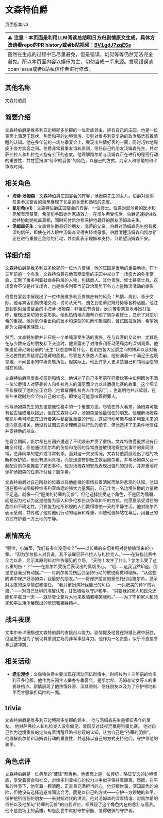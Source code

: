 # 文森特伯爵
页面版本:v3
 

| :warning: 注意！本页面是利用LLM阅读总结明日方舟剧情原文生成，具体方法请看repo的PR history或者b站视频：[BV1gdJ7zqESe](https://www.bilibili.com/video/BV1gdJ7zqESe/)         |
|:----------------------------|
| 虽然在生成的过程中已尽量避免，但是错误，幻觉等等仍然无法完全避免。所以本页面内容以娱乐为主，切勿当成一手来源。发现错误请open issue或者b站私信作者进行修改。|



## 其他名称
文森特伯爵
## 简要介绍
文森特伯爵是维多利亚边境郡多伦郡的一位贵族领主，拥有自己的庄园。他是一位表面上满足于现状、热爱和平的边境贵族，实则对维多利亚复杂的政治局势有着清醒的认知。他在多年前的一场冬季宴会上，展现出热情好客的一面，同时巧妙地周旋于各方宾客之间。伯爵非常看重友谊和原则，信任自己的朋友汤姆森先生，并对萨弗拉人和札拉克人抱有公正的态度。他理解凯尔希与汤姆森正在进行的秘密行动的重要性，并甘愿扮演“待宰的羽兽”的角色，以自己的方式，为家人和领地的和平争取时间。
## 相关角色
-   **海蒂·汤姆森**：文森特伯爵庄园宴会的宾客，汤姆森先生的女儿。伯爵对偷偷前来参加宴会的海蒂展现了长辈的关爱和熟稔的态度。
-   **[凯尔希](char_003_kalts.md)([v1](../chars/char_003_kalts.md))**：文森特伯爵庄园宴会的宾客，一位修士。伯爵对凯尔希的医术和见解表示赞赏，希望能争取她为家族效力。在凯尔希受伤后，伯爵迅速提供救助并协助她掩盖真相，同时托付凯尔希保护他最好的朋友汤姆森先生。
-   **汤姆森先生**：文森特伯爵最好的朋友，海蒂的父亲。伯爵对汤姆森先生抱有极深的信任，即使在外人眼中汤姆森显得古怪或傲慢。伯爵清楚汤姆森和凯尔希正在进行重要且危险的行动，并对此表示理解和支持，只希望汤姆森平安。
## 详细介绍
文森特伯爵是维多利亚多伦郡的一位地方贵族，他的庄园是当地的重要地标。在十三年前的一个冬季，文森特伯爵在他富丽堂皇的庄园中举办了一场盛大的冬季宴会，汇聚了维多利亚社会各阶层的人物，包括商人、其他贵族、修士甚至士兵。这场宴会不仅是社交场合，也是维多利亚当前政治局势下各方力量暗流涌动的缩影。

伯爵在宴会中展现出了一位传统维多利亚贵族应有的风范：热情、周到、善于交际。他与宾客们愉快地交流，讨论从天气、园艺到伦蒂尼姆局势等各种话题。他注意到偷偷溜进宴会的小海蒂·汤姆森，非但没有责备，反而带着笑意地与她打招呼，展现出亲切的长辈形象。他也热情地向海蒂介绍了凯尔希修士，显示了对凯尔希的重视。他对凯尔希出色的医术和深刻的见解印象深刻，曾试图拉拢她，希望她能为文森特家族效力。

然而，文森特伯爵并非只是一个单纯享受生活的贵族。在与宾客的交谈中，尤其是在与少数亲近的朋友私下交流时，他显露出了对维多利亚动荡局势的深刻洞察。他知道伦蒂尼姆目前的“无主”状态意味着什么，也明白各大公爵之间的博弈以及对新王必要性的质疑背后隐藏的危机。尽管在大多数人面前，他扮演着一个满足于边境领地、不问世事的中庸贵族角色，但实际上，他比许多人更清楚自己和领地面临的潜在风险。

文森特伯爵高度重视原则和情义。他讲述了自己多年前在狩猎比赛中如何因为不满一位公爵猎人对萨弗拉人和札拉克人的偏见而全力以赴赢得比赛的故事。这个细节不仅展现了他的公正立场（他曾雇佣札拉克人作为园丁），也说明他并非软弱，在某些关键时刻会坚持自己的立场，即使这可能意味着得罪人。

他与汤姆森先生的友谊是他性格中的一个重要方面。尽管在外人看来，汤姆森可能有些古怪或难以接近，但在文森特心中，汤姆森是他最信任的朋友。他理解汤姆森和凯尔希可能正在进行着某种秘密且重要的行动，这些行动可能与维多利亚未来的走向息息相关。他没有试图去完全理解这些行动的细节，但他选择了无条件地信任并支持他的朋友。

在宴会期间，凯尔希在庄园外遭遇了不明袭击并受了重伤。文森特伯爵虽然没有目睹全过程，但他通过凯尔希的伤势和花园的异常痕迹敏锐地察觉到事件的非同寻常，绝非简单的意外或寻常刺杀。面对这一突发情况，文森特伯爵展现出了他的决断和保护欲。他没有追问真相，而是迅速安排医生救治凯尔希，并与汤姆森父女一起配合凯尔希掩盖了袭击事件。他对汤姆森的安危表现出强烈的担忧，并郑重地将保护汤姆森的任务托付给了凯尔希。

文森特伯爵对自己所处的位置以及他能做的事情有着清晰而略带悲观的认知。他知道在那些试图操控维多利亚命运的强大力量面前，自己作为一名边境伯爵的力量微不足道，就像一只“肥美的待宰的羽兽”。但他选择接受这个角色，不是因为懦弱，而是因为他认为这是他能为家人和多伦郡民众争取和平的方式。他愿意承受潜在的危险和不确定性，只要能为他所珍视的人们赢得哪怕一天的平静生活。他对凯尔希表示感谢，并传递了他对他们行动的理解和尊重，即使他选择站在幕后，用自己的方式守护着一方土地的宁静。
## 剧情高光
“啊哈，小海蒂，我们有多久没见啦？”——以长辈的亲切关照对待偷偷溜来的小辈。
“因为那位猎人对我说，我不该雇佣萨弗拉人与札拉克人。”——在狩猎比赛中全力以赴，显示其原则和对种族偏见的立场。
“天呐！发生了什么？您怎么受了这么重的伤！？”——在凯尔希受伤后表现出的真切关心。
“哦......这我当然知道。倒是您丝毫没有动摇。”——对凯尔希受伤后仍坚持行动的敏锐察觉和理解。
“从这些阴谋中保护好汤姆森，我最好的朋友。”——将保护朋友的重任托付给凯尔希，显示对朋友的深厚情谊和信任。
“我只该扮演好我自己的角色......一只肥美的待宰的羽兽。”——对自己处境的清醒认知，甘愿牺牲以守护和平。
“只要我的家人和民众还能和平度日一天——就尽管让整片大地来欺骗我嘲笑我吧。”——为了守护家人和领民和平生活所展现出的觉悟和牺牲精神。
## 战斗表现
文本中未详细描述文森特伯爵的直接战斗能力。剧情提及他曾在狩猎比赛中获胜，但这更多是为了展现其原则立场而非军事战斗力。他作为一名贵族，似乎不直接参与武装冲突。
## 相关活动
-   **[遗尘漫步](../stories/act18d0.md)**：文森特伯爵主要出现在活动回忆剧情中，时间线为十三年前的维多利亚多伦郡。他作为庄园主人举办冬季宴会，是凯尔希、汤姆森父女等人的重要联络点。剧情展现了他热情好客、深具原则、信任朋友以及为了守护领地和平而甘愿承担风险的一面。
## trivia
文森特伯爵是维多利亚边境郡多伦郡的领主。
他与汤姆森先生是相知多年的挚友。
他对萨弗拉人和札拉克人没有偏见，曾因反对歧视而赢得狩猎比赛。
他对自己作为边境贵族的定位有着清醒且略带悲观的认知，认为自己是“待宰的羽兽”。
他理解凯尔希和汤姆森行动的重要性，并选择以自己的方式支持他们，守护领地的和平。
## 角色点评
文森特伯爵是一位典型的“藏锋”型角色。他表面上是一位传统、略显安逸的边境贵族，享受着宴会和社交，对维多利亚核心的权力斗争似乎保持着距离。然而，在平和的外表下，他有着一颗清醒、正直且充满担当的心。他洞察世事，深知局势的凶险，但他没有选择逃避或同流合污，而是以自己的方式——守护一方领地的和平、保护他所信任的朋友——来对抗时代的洪流。他对汤姆森的深厚情谊、对凯尔希的信任以及他那句“待宰的羽兽”的自我评价，都展现了这个角色内在的悲壮与高贵。他不是战场上的英雄，却是乱世中默默守护家园、值得敬佩的守护者。
